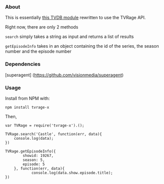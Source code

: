 ### About
This is essentially [this TVDB module](https://npmjs.org/package/thetvdb) rewritten to use the TVRage API.

Right now, there are only 2 methods

`search` simply takes a string as input and returns a list of results

`getEpisodeInfo` takes in an object containing the id of the series, the season number and the episode number



### Dependencies

[superagent] (https://github.com/visionmedia/superagent)

### Usage

Install from NPM with:

```
npm install tvrage-x
```

Then,

```
var TVRage = require('tvrage-x').();

TVRage.search('Castle', function(err, data){
    console.log(data);
})

TVRage.getEpisodeInfo({
        showid: 19267,
        season: 5,
        episode: 5
    }, function(err, data){
            console.log(data.show.episode.title);
})
```
